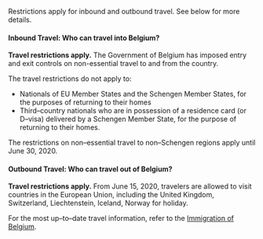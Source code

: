 Restrictions apply for inbound and outbound travel. See below for more details.

#### Inbound Travel: Who can travel into Belgium?

**Travel restrictions apply.** The Government of Belgium has imposed entry and exit controls on non-essential travel to and from the country.

The travel restrictions do not apply to:

- Nationals of EU Member States and the Schengen Member States, for the purposes of returning to their homes
- Third–country nationals who are in possession of a residence card (or D–visa) delivered by a Schengen Member State, for the purpose of returning to their homes.

The restrictions on non–essential travel to non–Schengen regions apply until June 30, 2020. 

#### Outbound Travel: Who can travel out of Belgium?

**Travel restrictions apply.** From June 15, 2020, travelers are allowed to visit countries in the European Union, including the United Kingdom, Switzerland, Liechtenstein, Iceland, Norway for holiday.

For the most up–to–date travel information, refer to the [Immigration of Belgium](https://dofi.ibz.be/sites/dvzoe/EN/Pages/Travel-to-Belgium.aspx). 
